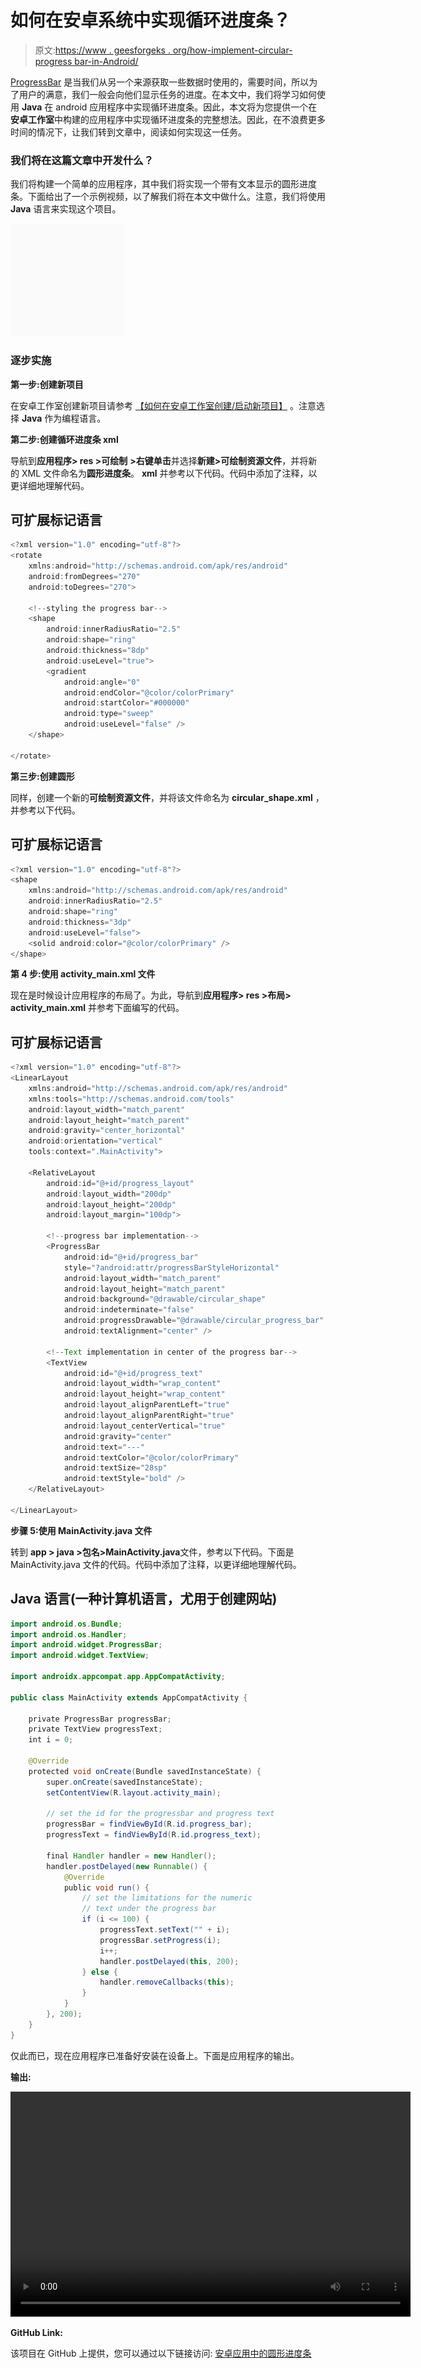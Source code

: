 # 如何在安卓系统中实现循环进度条？

> 原文:[https://www . geesforgeks . org/how-implement-circular-progress bar-in-Android/](https://www.geeksforgeeks.org/how-to-implement-circular-progressbar-in-android/)

[ProgressBar](https://www.geeksforgeeks.org/progressbar-in-kotlin/) 是当我们从另一个来源获取一些数据时使用的，需要时间，所以为了用户的满意，我们一般会向他们显示任务的进度。在本文中，我们将学习如何使用 **Java** 在 android 应用程序中实现循环进度条。因此，本文将为您提供一个在**安卓工作室**中构建的应用程序中实现循环进度条的完整想法。因此，在不浪费更多时间的情况下，让我们转到文章中，阅读如何实现这一任务。

### 我们将在这篇文章中开发什么？

我们将构建一个简单的应用程序，其中我们将实现一个带有文本显示的圆形进度条。下面给出了一个示例视频，以了解我们将在本文中做什么。注意，我们将使用 **Java** 语言来实现这个项目。

![ Implement Circular ProgressBar in Android Sample GIF](img/e9562556e0c67229c1339d7e8e79fcca.png)

### 逐步实施

**第一步:创建新项目**

在安卓工作室创建新项目请参考 [<u>【如何在安卓工作室创建/启动新项目】</u>](https://www.geeksforgeeks.org/android-how-to-create-start-a-new-project-in-android-studio/) 。注意选择 **Java** 作为编程语言。

**第二步:创建循环进度条 xml**

导航到**应用程序> res >可绘制** **>右键单击**并选择**新建>可绘制资源文件**，并将新的 XML 文件命名为**圆形进度条**。 **xml** 并参考以下代码。代码中添加了注释，以更详细地理解代码。

## 可扩展标记语言

```java
<?xml version="1.0" encoding="utf-8"?>
<rotate 
    xmlns:android="http://schemas.android.com/apk/res/android"
    android:fromDegrees="270"
    android:toDegrees="270">

    <!--styling the progress bar-->
    <shape
        android:innerRadiusRatio="2.5"
        android:shape="ring"
        android:thickness="8dp"
        android:useLevel="true">
        <gradient
            android:angle="0"
            android:endColor="@color/colorPrimary"
            android:startColor="#000000"
            android:type="sweep"
            android:useLevel="false" />
    </shape>

</rotate>
```

**第三步:创建圆形**

同样，创建一个新的**可绘制资源文件**，并将该文件命名为 **circular_shape.xml** ，并参考以下代码。

## 可扩展标记语言

```java
<?xml version="1.0" encoding="utf-8"?>
<shape 
    xmlns:android="http://schemas.android.com/apk/res/android"
    android:innerRadiusRatio="2.5"
    android:shape="ring"
    android:thickness="3dp"
    android:useLevel="false">
    <solid android:color="@color/colorPrimary" />
</shape>
```

**第 4 步:使用 activity_main.xml 文件**

现在是时候设计应用程序的布局了。为此，导航到**应用程序> res >布局> activity_main.xml** 并参考下面编写的代码。

## 可扩展标记语言

```java
<?xml version="1.0" encoding="utf-8"?>
<LinearLayout 
    xmlns:android="http://schemas.android.com/apk/res/android"
    xmlns:tools="http://schemas.android.com/tools"
    android:layout_width="match_parent"
    android:layout_height="match_parent"
    android:gravity="center_horizontal"
    android:orientation="vertical"
    tools:context=".MainActivity">

    <RelativeLayout
        android:id="@+id/progress_layout"
        android:layout_width="200dp"
        android:layout_height="200dp"
        android:layout_margin="100dp">

        <!--progress bar implementation-->
        <ProgressBar
            android:id="@+id/progress_bar"
            style="?android:attr/progressBarStyleHorizontal"
            android:layout_width="match_parent"
            android:layout_height="match_parent"
            android:background="@drawable/circular_shape"
            android:indeterminate="false"
            android:progressDrawable="@drawable/circular_progress_bar"
            android:textAlignment="center" />

        <!--Text implementation in center of the progress bar-->
        <TextView
            android:id="@+id/progress_text"
            android:layout_width="wrap_content"
            android:layout_height="wrap_content"
            android:layout_alignParentLeft="true"
            android:layout_alignParentRight="true"
            android:layout_centerVertical="true"
            android:gravity="center"
            android:text="---"
            android:textColor="@color/colorPrimary"
            android:textSize="28sp"
            android:textStyle="bold" />
    </RelativeLayout>

</LinearLayout>
```

**步骤 5:使用 MainActivity.java 文件**

转到 **app > java >包名>MainActivity.java**文件，参考以下代码。下面是 MainActivity.java 文件的代码。代码中添加了注释，以更详细地理解代码。

## Java 语言(一种计算机语言，尤用于创建网站)

```java
import android.os.Bundle;
import android.os.Handler;
import android.widget.ProgressBar;
import android.widget.TextView;

import androidx.appcompat.app.AppCompatActivity;

public class MainActivity extends AppCompatActivity {

    private ProgressBar progressBar;
    private TextView progressText;
    int i = 0;

    @Override
    protected void onCreate(Bundle savedInstanceState) {
        super.onCreate(savedInstanceState);
        setContentView(R.layout.activity_main);

        // set the id for the progressbar and progress text
        progressBar = findViewById(R.id.progress_bar);
        progressText = findViewById(R.id.progress_text);

        final Handler handler = new Handler();
        handler.postDelayed(new Runnable() {
            @Override
            public void run() {
                // set the limitations for the numeric
                // text under the progress bar
                if (i <= 100) {
                    progressText.setText("" + i);
                    progressBar.setProgress(i);
                    i++;
                    handler.postDelayed(this, 200);
                } else {
                    handler.removeCallbacks(this);
                }
            }
        }, 200);
    }
}
```

仅此而已，现在应用程序已准备好安装在设备上。下面是应用程序的输出。

**输出:**

<video class="wp-video-shortcode" id="video-582797-1" width="640" height="360" preload="metadata" controls=""><source type="video/mp4" src="https://media.geeksforgeeks.org/wp-content/uploads/20210325193420/WhatsApp-Video-2021-03-25-at-7.33.38-PM.mp4?_=1">[https://media.geeksforgeeks.org/wp-content/uploads/20210325193420/WhatsApp-Video-2021-03-25-at-7.33.38-PM.mp4](https://media.geeksforgeeks.org/wp-content/uploads/20210325193420/WhatsApp-Video-2021-03-25-at-7.33.38-PM.mp4)</video>

**GitHub Link:**

该项目在 GitHub 上提供，您可以通过以下链接访问: [<u>安卓应用中的圆形进度条</u>](https://github.com/Nehaadnekar/progress_bar_android)
